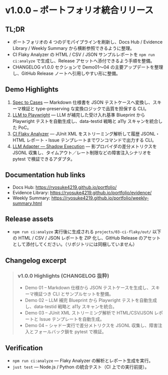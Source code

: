 # v1.0.0 – ポートフォリオ統合リリース

## TL;DR
- ポートフォリオの 4 つのデモパイプラインを刷新し、Docs Hub / Evidence Library / Weekly Summary から横断参照できるように整理。
- CI Flaky Analyzer の HTML / CSV / JSON サンプルレポートを `npm run ci:analyze` で生成し、Release アセットへ添付できるよう手順を整備。
- CHANGELOG v1.0.0 セクションで Demo01〜04 の主要アップデートを整理し、GitHub Release ノートへ引用しやすい形に整備。

## Demo Highlights
1. [Spec to Cases](https://ryosuke4219.github.io/portfolio/evidence/spec2cases.html) — Markdown 仕様書を JSON テストケースへ変換し、スキーマ検証と type-preserving な変換ロジックで品質を担保する CLI。
2. [LLM to Playwright](https://ryosuke4219.github.io/portfolio/evidence/llm2pw.html) — LLM が補完した受け入れ基準 Blueprint から Playwright テストを自動生成し、data-testid 戦略と a11y スキャンを統合した PoC。
3. [CI Flaky Analyzer](https://ryosuke4219.github.io/portfolio/evidence/flaky.html) — JUnit XML をストリーミング解析して履歴 JSONL・HTML レポート・Issue テンプレートまでワンコマンドで出力する CLI。
4. [LLM Adapter — Shadow Execution](https://ryosuke4219.github.io/portfolio/evidence/llm-adapter.html) — 影プロバイダの差分メトリクスを JSONL 収集し、タイムアウト／レート制限などの障害注入シナリオを pytest で検証できるアダプタ。

## Documentation hub links
- Docs Hub: <https://ryosuke4219.github.io/portfolio/>
- Evidence Library: <https://ryosuke4219.github.io/portfolio/evidence/>
- Weekly Summary: <https://ryosuke4219.github.io/portfolio/weekly-summary.html>

## Release assets
- `npm run ci:analyze` 実行後に生成される `projects/03-ci-flaky/out/` 以下の HTML / CSV / JSON レポートを ZIP 化し、GitHub Release のアセットとして添付してください。（リポジトリには同梱していません）

## Changelog excerpt
> ### v1.0.0 Highlights (CHANGELOG 抜粋)
> - Demo 01 – Markdown 仕様から JSON テストケースを生成し、スキーマ検証つき CLI とサンプルセットを整備。
> - Demo 02 – LLM 補完 Blueprint から Playwright テストを自動生成し、data-testid 戦略と a11y スキャンを統合。
> - Demo 03 – JUnit XML ストリーミング解析で HTML/CSV/JSON レポートと Issue テンプレートを自動生成。
> - Demo 04 – シャドー実行で差分メトリクスを JSONL 収集し、障害注入とフォールバック鎖を pytest で検証。

## Verification
- `npm run ci:analyze` — Flaky Analyzer の解析とレポート生成を実行。
- `just test` — Node.js / Python の統合テスト（CI 上での実行前提）。

